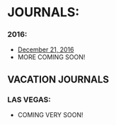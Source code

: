 # JOURNALS:

### 2016:
- [December 21, 2016](https://jcoderli.github.io/journal/dec21-16)
- MORE COMING SOON!

## VACATION JOURNALS

### LAS VEGAS:
- COMING VERY SOON!
